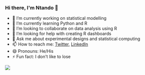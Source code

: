 ### Hi there, I'm Ntando 👋


- 🔭 I’m currently working on statistical modelling 
- 🌱 I’m currently learning Python and R
- 👯 I’m looking to collaborate on data analysis using R
- 🤔 I’m looking for help with creating R dashboards
- 💬 Ask me about experimental designs and statistical computing
- 📫 How to reach me: [Twitter](https://twitter.com/matshisela), [LinkedIn](https://www.linkedin.com/in/ntandoyenkosi-matshisela-8507876a/)
- 😄 Pronouns: He/His
- ⚡ Fun fact: I don't like to lose


<img src="https://github-readme-stats.vercel.app/api?username=matshisela&&show_icons=true&title_color=ffffff&icon_color=bb2acf&text_color=daf7dc&bg_color=151515">
